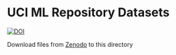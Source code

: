 # UCI ML Repository Datasets
[![DOI](https://zenodo.org/badge/DOI/10.5281/zenodo.7892963.svg)](https://doi.org/10.5281/zenodo.7892963)

Download files from [Zenodo](https://zenodo.org/record/7892963) to this directory
